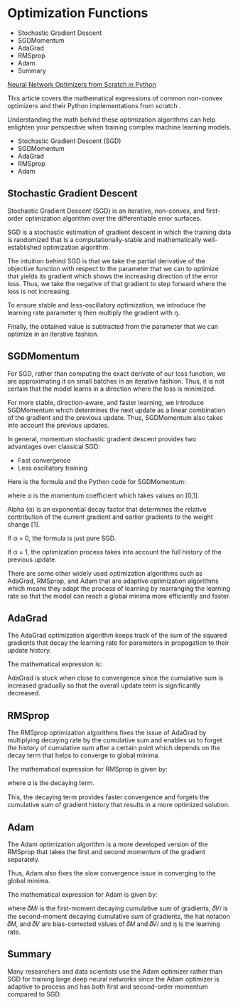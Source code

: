 # Optimization Functions

<!-- MarkdownTOC -->

- Stochastic Gradient Descent
- SGDMomentum
- AdaGrad
- RMSprop
- Adam
- Summary

<!-- /MarkdownTOC -->

[Neural Network Optimizers from Scratch in Python](https://towardsdatascience.com/neural-network-optimizers-from-scratch-in-python-af76ee087aab?source=rss----7f60cf5620c9---4)

This article covers the mathematical expressions of common non-convex optimizers and their Python implementations from scratch . 

Understanding the math behind these optimization algorithms can help enlighten your perspective when training complex machine learning models. 

- Stochastic Gradient Descent (SGD)
- SGDMomentum
- AdaGrad
- RMSprop
- Adam


## Stochastic Gradient Descent

Stochastic Gradient Descent (SGD) is an iterative, non-convex, and first-order optimization algorithm over the differentiable error surfaces. 

SGD is a stochastic estimation of gradient descent in which the training data is randomized that is a computationally-stable and mathematically well-established optimization algorithm. 

The intuition behind SGD is that we take the partial derivative of the objective function with respect to the parameter that we can to optimize that yields its gradient which shows the increasing direction of the error loss. Thus, we take the negative of that gradient to step forward where the loss is not increasing. 

To ensure stable and less-oscillatory optimization, we introduce the learning rate parameter ŋ then multiply the gradient with ŋ. 

Finally, the obtained value is subtracted from the parameter that we can optimize in an iterative fashion.


## SGDMomentum

For SGD, rather than computing the exact derivate of our loss function, we are approximating it on small batches in an iterative fashion. Thus, it is not certain that the model learns in a direction where the loss is minimized. 

For more stable, direction-aware, and faster learning, we introduce SGDMomentum which determines the next update as a linear combination of the gradient and the previous update. Thus, SGDMomentum also takes into account the previous updates.

In general, momentum stochastic gradient descent provides two advantages over classical SGD:

- Fast convergence
- Less oscillatory training

Here is the formula and the Python code for SGDMomentum:

where α is the momentum coefficient which takes values on [0,1]. 

Alpha (α) is an exponential decay factor that determines the relative contribution of the current gradient and earlier gradients to the weight change [1]. 

If α = 0, the formula is just pure SGD. 

If α = 1, the optimization process takes into account the full history of the previous update.

There are some other widely used optimization algorithms such as AdaGrad, RMSprop, and Adam that are adaptive optimization algorithms which means they adapt the process of learning by rearranging the learning rate so that the model can reach a global minima more efficiently and faster.


## AdaGrad

The AdaGrad optimization algorithm keeps track of the sum of the squared gradients that decay the learning rate for parameters in propagation to their update history. 

The mathematical expression is:

AdaGrad is stuck when close to convergence since the cumulative sum is increased gradually so that the overall update term is significantly decreased.


## RMSprop

The RMSprop optimization algorithms fixes the issue of AdaGrad by multiplying decaying rate by the cumulative sum and enables us to forget the history of cumulative sum after a certain point which depends on the decay term that helps to converge to global minima. 

The mathematical expression for RMSprop is given by:

where 𝛼 is the decaying term. 

This, the decaying term provides faster convergence and forgets the cumulative sum of gradient history that results in a more optimized solution.


## Adam

The Adam optimization algorithm is a more developed version of the RMSprop that takes the first and second momentum of the gradient separately. 

Thus, Adam also fixes the slow convergence issue in converging to the global minima. 

The mathematical expression for Adam is given by:

where 𝛿𝑀𝑖 is the first-moment decaying cumulative sum of gradients, 𝛿𝑉𝑖 is the second-moment decaying cumulative sum of gradients, the hat notation 𝛿𝑀, and 𝛿𝑉 are bias-corrected values of 𝛿𝑀 and 𝛿𝑉𝑖 and ŋ is the learning rate.

## Summary

Many researchers and data scientists use the Adam optimizer rather than SGD for training large deep neural networks since the Adam optimizer is adaptive to process and has both first and second-order momentum compared to SGD.

